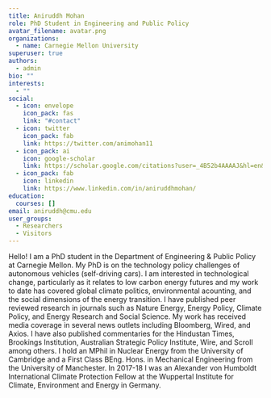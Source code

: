 ```yaml
---
title: Aniruddh Mohan
role: PhD Student in Engineering and Public Policy
avatar_filename: avatar.png
organizations:
  - name: Carnegie Mellon University
superuser: true
authors:
  - admin
bio: ""
interests:
  - ""
social:
  - icon: envelope
    icon_pack: fas
    link: "#contact"
  - icon: twitter
    icon_pack: fab
    link: https://twitter.com/animohan11
  - icon_pack: ai
    icon: google-scholar
    link: https://scholar.google.com/citations?user=_4B52b4AAAAJ&hl=en&oi=ao
  - icon_pack: fab
    icon: linkedin
    link: https://www.linkedin.com/in/aniruddhmohan/
education:
  courses: []
email: aniruddh@cmu.edu
user_groups:
  - Researchers
  - Visitors
---
```

Hello! I am a PhD student in the Department of Engineering & Public Policy at Carnegie Mellon. My PhD is on the technology policy challenges of autonomous vehicles (self-driving cars). I am interested in technological change, particularly as it relates to low carbon energy futures and my work to date has covered global climate politics, environmental acounting, and the social dimensions of the energy transition. I have published peer reviewed research in journals such as Nature Energy, Energy Policy, Climate Policy, and Energy Research and Social Science. My work has received media coverage in several news outlets including Bloomberg, Wired, and Axios. I have also published commentaries for the Hindustan Times, Brookings Institution, Australian Strategic Policy Institute, Wire, and Scroll among others. I hold an MPhil in Nuclear Energy from the University of Cambridge and a First Class BEng. Hons. in Mechanical Engineering from the University of Manchester. In 2017-18 I was an Alexander von Humboldt International Climate Protection Fellow at the Wuppertal Institute for Climate, Environment and Energy in Germany.